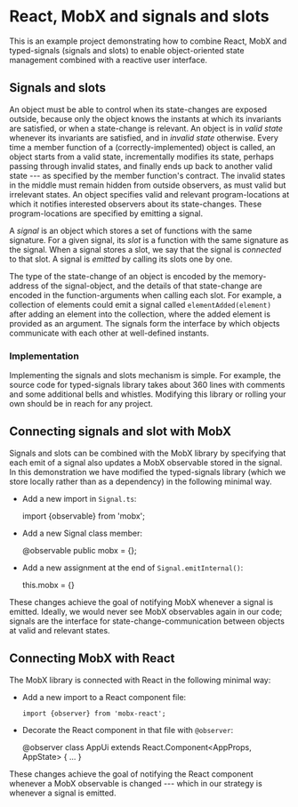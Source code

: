 React, MobX and signals and slots
=================================

This is an example project demonstrating how to combine React, MobX and typed-signals (signals and slots) to enable object-oriented state management combined with a reactive user interface.

Signals and slots
-----------------

An object must be able to control when its state-changes are exposed outside, because only the object knows the instants at which its invariants are satisfied, or when a state-change is relevant. An object is in _valid state_ whenever its invariants are satisfied, and in _invalid state_ otherwise. Every time a member function of a (correctly-implemented) object is called, an object starts from a valid state, incrementally modifies its state, perhaps passing through invalid states, and finally ends up back to another valid state --- as specified by the member function's contract. The invalid states in the middle must remain hidden from outside observers, as must valid but irrelevant states. An object specifies valid and relevant program-locations at which it notifies interested observers about its state-changes. These program-locations are specified by emitting a signal. 

A _signal_ is an object which stores a set of functions with the same signature. For a given signal, its _slot_ is a function with the same signature as the signal. When a signal stores a slot, we say that the signal is _connected_ to that slot. A signal is _emitted_ by calling its slots one by one. 

The type of the state-change of an object is encoded by the memory-address of the signal-object, and the details of that state-change are encoded in the function-arguments when calling each slot. For example, a collection of elements could emit a signal called `elementAdded(element)` after adding an element into the collection, where the added element is provided as an argument. The signals form the interface by which objects communicate with each other at well-defined instants.

### Implementation

Implementing the signals and slots mechanism is simple. For example, the source code for typed-signals library takes about 360 lines with comments and some additional bells and whistles. Modifying this library or rolling your own should be in reach for any project.

Connecting signals and slot with MobX
-------------------------------------

Signals and slots can be combined with the MobX library by specifying that each emit of a signal also updates a MobX observable stored in the signal. In this demonstration we have modified the typed-signals library (which we store locally rather than as a dependency) in the following minimal way.

* Add a new import in `Signal.ts`:

	import {observable} from 'mobx';

* Add a new Signal class member:

	@observable public mobx = {};

* Add a new assignment at the end of `Signal.emitInternal()`:

    this.mobx = {}

These changes achieve the goal of notifying MobX whenever a signal is emitted. Ideally, we would never see MobX observables again in our code; signals are the interface for state-change-communication between objects at valid and relevant states.

Connecting MobX with React
--------------------------

The MobX library is connected with React in the following minimal way:

* Add a new import to a React component file:
	
	```
	import {observer} from 'mobx-react';
	```

* Decorate the React component in that file with `@observer`:

	@observer
	class AppUi extends React.Component<AppProps, AppState> {
		...
	}

These changes achieve the goal of notifying the React component whenever a MobX observable is changed --- which in our strategy is whenever a signal is emitted.
